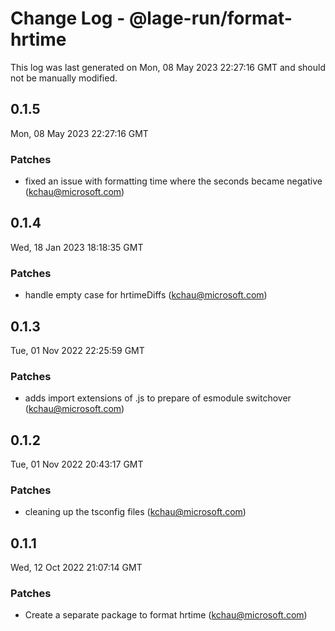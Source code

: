 # Change Log - @lage-run/format-hrtime

This log was last generated on Mon, 08 May 2023 22:27:16 GMT and should not be manually modified.

<!-- Start content -->

## 0.1.5

Mon, 08 May 2023 22:27:16 GMT

### Patches

- fixed an issue with formatting time where the seconds became negative (kchau@microsoft.com)

## 0.1.4

Wed, 18 Jan 2023 18:18:35 GMT

### Patches

- handle empty case for hrtimeDiffs (kchau@microsoft.com)

## 0.1.3

Tue, 01 Nov 2022 22:25:59 GMT

### Patches

- adds import extensions of .js to prepare of esmodule switchover (kchau@microsoft.com)

## 0.1.2

Tue, 01 Nov 2022 20:43:17 GMT

### Patches

- cleaning up the tsconfig files (kchau@microsoft.com)

## 0.1.1

Wed, 12 Oct 2022 21:07:14 GMT

### Patches

- Create a separate package to format hrtime (kchau@microsoft.com)
